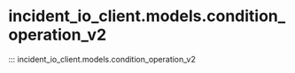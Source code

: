 # incident_io_client.models.condition_operation_v2

::: incident_io_client.models.condition_operation_v2